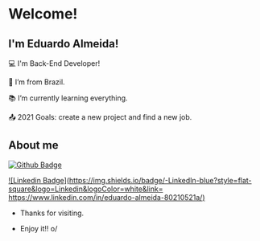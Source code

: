 # Welcome!

 

## I'm Eduardo Almeida!

 

:computer: I'm Back-End Developer!

:house_with_garden: I’m from Brazil.

:books: I’m currently learning everything.

:outbox_tray: 2021 Goals: create a new project and find a new job.

 

## About me

[![Github Badge](https://img.shields.io/badge/-Github-000?style=flat-square&logo=Github&logoColor=white&link=LINK_GIT)](https://github.com/Almeedus)

[![Linkedin Badge](https://img.shields.io/badge/-LinkedIn-blue?style=flat-square&logo=Linkedin&logoColor=white&link= https://www.linkedin.com/in/eduardo-almeida-80210521a/)](https://www.linkedin.com/in/eduardo-almeida-80210521a/)



- Thanks for visiting.

- Enjoy it!! o/
